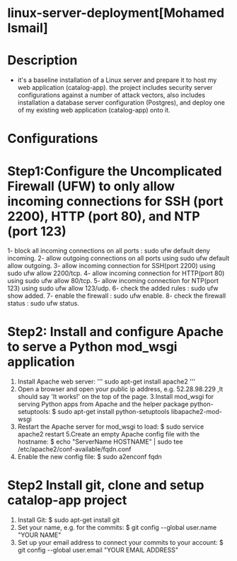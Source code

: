 # linux-server-deployment[Mohamed Ismail]

# Description
 - it's  a baseline installation of a Linux server and prepare it to host my  web application (catalog-app). the project includes  security server  configurations against  a number of attack vectors, also includes installation  a database server configuration (Postgres), and deploy one of my existing web application (catalog-app) onto it.
 
 # Configurations
 
 
 
 
# Step1:Configure the Uncomplicated Firewall (UFW) to only allow incoming connections for SSH (port 2200), HTTP (port 80), and NTP (port 123)

  
 1- block all incoming connections on all ports : sudo ufw default deny incoming.
 2- allow outgoing connections on all ports using sudo ufw default allow outgoing.
 3- allow incoming connection for SSH(port 2200) using sudo ufw allow 2200/tcp.
 4- allow incoming connection for HTTP(port 80) using sudo ufw allow 80/tcp.
 5- allow incoming connection for NTP(port 123) using sudo ufw allow 123/udp.
 6- check the added rules : sudo ufw show added.
 7- enable the firewall : sudo ufw enable.
 8- check the firewall status : sudo ufw status.
 

# Step2: Install and configure Apache to serve a Python mod_wsgi application

 1. Install Apache web server:
   ''' sudo apt-get install apache2 '''
 2. Open a browser and open your public ip address, e.g. 52.28.98.229 ,It should say 'It works!' on the top of the page.
 3.Install mod_wsgi for serving Python apps from Apache and the helper package python-setuptools:
   $ sudo apt-get install python-setuptools libapache2-mod-wsgi
 4. Restart the Apache server for mod_wsgi to load:
    $ sudo service apache2 restart
 5.Create an empty Apache config file with the hostname:
   $ echo "ServerName HOSTNAME" | sudo tee /etc/apache2/conf-available/fqdn.conf
 6. Enable the new config file:
   $ sudo a2enconf fqdn
   
# Step2 Install git, clone and setup catalop-app project

 1. Install Git:
   $ sudo apt-get install git
 2. Set your name, e.g. for the commits:
   $ git config --global user.name "YOUR NAME"
 3.  Set up your email address to connect your commits to your account:
   $ git config --global user.email "YOUR EMAIL ADDRESS"

